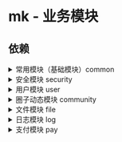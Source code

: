 # mk - 业务模块

## 依赖

<details>
  <summary>常用模块（基础模块）common</summary>

1. `common`

``` xml
<dependency>
  <groupId>com.github.xujiaji.mk</groupId>
  <artifactId>common</artifactId>
  <version>0.0.5-beta2</version>
</dependency>
```

2. `common-admin`常用模块管理控制

``` xml
<dependency>
  <groupId>com.github.xujiaji.mk</groupId>
  <artifactId>common-admin</artifactId>
  <version>0.0.5-beta2</version>
</dependency>
```
</details>

<details>
    <summary>安全模块 security</summary>

1. `security`

``` xml
<dependency>
  <groupId>com.github.xujiaji.mk</groupId>
  <artifactId>security</artifactId>
  <version>0.0.5-beta2</version>
</dependency>
```

2. `security-front`前端安全模块

``` xml
<dependency>
  <groupId>com.github.xujiaji.mk</groupId>
  <artifactId>security-front</artifactId>
  <version>0.0.5-beta2</version>
</dependency>
```

3. `security-admin`安全管理模块

``` xml
<dependency>
  <groupId>com.github.xujiaji.mk</groupId>
  <artifactId>security-admin</artifactId>
  <version>0.0.5-beta2</version>
</dependency>
```
</details>

<details>
    <summary>用户模块 user</summary>
    
1. `user`

``` xml
<dependency>
  <groupId>com.github.xujiaji.mk</groupId>
  <artifactId>user</artifactId>
  <version>0.0.5-beta2</version>
</dependency>
```

2. `user-front`前端用户模块

``` xml
<dependency>
  <groupId>com.github.xujiaji.mk</groupId>
  <artifactId>user-front</artifactId>
  <version>0.0.5-beta2</version>
</dependency>
```

3. `auth-admin`用户管理模块

``` xml
<dependency>
  <groupId>com.github.xujiaji.mk</groupId>
  <artifactId>user-admin</artifactId>
  <version>0.0.5-beta2</version>
</dependency>
``` 
</details>

<details>
    <summary>圈子动态模块 community</summary>
   
1. `community`

``` xml
<dependency>
  <groupId>com.github.xujiaji.mk</groupId>
  <artifactId>community</artifactId>
  <version>0.0.5-beta2</version>
</dependency>
```

2. `community-front`前端圈子动态模块

``` xml
<dependency>
  <groupId>com.github.xujiaji.mk</groupId>
  <artifactId>community-front</artifactId>
  <version>0.0.5-beta2</version>
</dependency>
```

3. `community-admin`圈子动态管理模块

``` xml
<dependency>
  <groupId>com.github.xujiaji.mk</groupId>
  <artifactId>community-admin</artifactId>
  <version>0.0.5-beta2</version>
</dependency>
```  
</details>

<details>
    <summary>文件模块 file</summary>
    
1. `file`

``` xml
<dependency>
  <groupId>com.github.xujiaji.mk</groupId>
  <artifactId>file</artifactId>
  <version>0.0.5-beta2</version>
</dependency>
```

2. `file-front`前端文件模块

``` xml
<dependency>
  <groupId>com.github.xujiaji.mk</groupId>
  <artifactId>file-front</artifactId>
  <version>0.0.5-beta2</version>
</dependency>
```

3. `file-admin`文件管理模块

``` xml
<dependency>
  <groupId>com.github.xujiaji.mk</groupId>
  <artifactId>file-admin</artifactId>
  <version>0.0.5-beta2</version>
</dependency>
```  
</details>

<details>
    <summary>日志模块 log</summary>
    
1. `log`

``` xml
<dependency>
  <groupId>com.github.xujiaji.mk</groupId>
  <artifactId>log</artifactId>
  <version>0.0.5-beta2</version>
</dependency>
```

2. `log-front`前端日志模块

``` xml
<dependency>
  <groupId>com.github.xujiaji.mk</groupId>
  <artifactId>log-front</artifactId>
  <version>0.0.5-beta2</version>
</dependency>
```

3. `log-admin`日志管理模块

``` xml
<dependency>
  <groupId>com.github.xujiaji.mk</groupId>
  <artifactId>log-admin</artifactId>
  <version>0.0.5-beta2</version>
</dependency>
```  
</details>

<details>
    <summary>支付模块 pay</summary>
    
1. `pay`

``` xml
<dependency>
  <groupId>com.github.xujiaji.mk</groupId>
  <artifactId>pay</artifactId>
  <version>0.0.5-beta2</version>
</dependency>
```

2. `pay-front`前端支付模块

``` xml
<dependency>
  <groupId>com.github.xujiaji.mk</groupId>
  <artifactId>pay-front</artifactId>
  <version>0.0.5-beta2</version>
</dependency>
```

3. `pay-admin`支付管理模块

``` xml
<dependency>
  <groupId>com.github.xujiaji.mk</groupId>
  <artifactId>pay-admin</artifactId>
  <version>0.0.5-beta2</version>
</dependency>
```  
</details>
